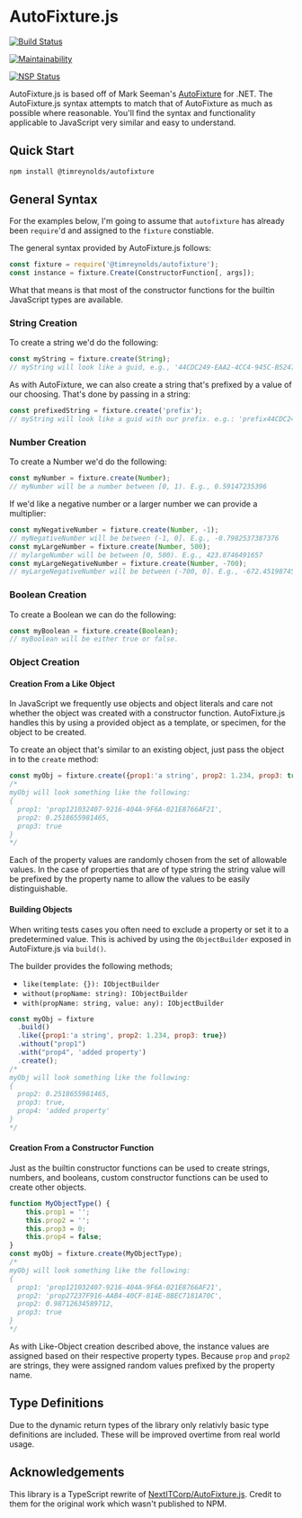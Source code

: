 # AutoFixture.js

[![Build Status](https://travis-ci.org/timReynolds/AutoFixture.js.svg?branch=master)](https://travis-ci.org/timReynolds/AutoFixture.js)

[![Maintainability](https://api.codeclimate.com/v1/badges/6cd0f795068fccf6ff1b/maintainability)](https://codeclimate.com/github/timReynolds/AutoFixture.js/maintainability)

[![NSP Status](https://nodesecurity.io/orgs/timreynolds/projects/231004b7-09d6-41e7-8daf-1212ae58a35c/badge)](https://nodesecurity.io/orgs/timreynolds/projects/231004b7-09d6-41e7-8daf-1212ae58a35c)

AutoFixture.js is based off of Mark Seeman's [AutoFixture](https://github.com/AutoFixture/AutoFixture) for .NET.
The AutoFixture.js syntax attempts to match that of AutoFixture as much as possible where reasonable. You'll
find the syntax and functionality applicable to JavaScript very similar and easy to understand.

## Quick Start

```bash
npm install @timreynolds/autofixture
```

## General Syntax

For the examples below, I'm going to assume that `autofixture` has already been `require`'d and
assigned to the `fixture` constiable.

The general syntax provided by AutoFixture.js follows:

```javascript
const fixture = require('@timreynolds/autofixture');
const instance = fixture.Create(ConstructorFunction[, args]);
```

What that means is that most of the constructor functions for the builtin JavaScript types are available.

### String Creation

To create a string we'd do the following:

```javascript
const myString = fixture.create(String);
// myString will look like a guid, e.g., '44CDC249-EAA2-4CC4-945C-B52475B0B0A9'
```

As with AutoFixture, we can also create a string that's prefixed by a value of our choosing. That's
done by passing in a string:

```javascript
const prefixedString = fixture.create('prefix');
// myString will look like a guid with our prefix. e.g.: 'prefix44CDC249-EAA2-4CC4-945C-B52475B0B0A9
```

### Number Creation

To create a Number we'd do the following:

```javascript
const myNumber = fixture.create(Number);
// myNumber will be a number between [0, 1). E.g., 0.59147235396
```

If we'd like a negative number or a larger number we can provide a multiplier:

```javascript
const myNegativeNumber = fixture.create(Number, -1);
// myNegativeNumber will be between (-1, 0]. E.g., -0.7982537387376
const myLargeNumber = fixture.create(Number, 500);
// mylargeNumber will be between [0, 500). E.g., 423.8746491657
const myLargeNegativeNumber = fixture.create(Number, -700);
// myLargeNegativeNumber will be between (-700, 0]. E.g., -672.451987454916
```

### Boolean Creation

To create a Boolean we can do the following:

```javascript
const myBoolean = fixture.create(Boolean);
// myBoolean will be either true or false.
```

### Object Creation

#### Creation From a Like Object

In JavaScript we frequently use objects and object literals and care not whether the object was
created with a constructor function. AutoFixture.js handles this by using a provided object as
a template, or specimen, for the object to be created.

To create an object that's similar to an existing object, just pass the object in to the `create`
method:

```javascript
const myObj = fixture.create({prop1:'a string', prop2: 1.234, prop3: true});
/*
myObj will look something like the following: 
{
  prop1: 'prop121032407-9216-404A-9F6A-021E8766AF21',
  prop2: 0.2518655981465,
  prop3: true
}
*/
```

Each of the property values are randomly chosen from the set of allowable values. In the case of
properties that are of type string the string value will be prefixed by the property name to 
allow the values to be easily distinguishable.

#### Building Objects

When writing tests cases you often need to exclude a property or set it to a predetermined value. This is achived by using the `ObjectBuilder` exposed in AutoFixture.js via `build()`.

The builder provides the following methods;

* `like(template: {}): IObjectBuilder`
* `without(propName: string): IObjectBuilder`
* `with(propName: string, value: any): IObjectBuilder`

```javascript
const myObj = fixture
  .build()
  .like({prop1:'a string', prop2: 1.234, prop3: true})
  .without("prop1")
  .with("prop4", 'added property')
  .create();
/*
myObj will look something like the following: 
{
  prop2: 0.2518655981465,
  prop3: true,
  prop4: 'added property'
}
*/
```

#### Creation From a Constructor Function

Just as the builtin constructor functions can be used to create strings, numbers, and booleans,
custom constructor functions can be used to create other objects.

```javascript
function MyObjectType() {
    this.prop1 = '';
    this.prop2 = '';
    this.prop3 = 0;
    this.prop4 = false;
}
const myObj = fixture.create(MyObjectType);
/*
myObj will look something like the following:
{
  prop1: 'prop121032407-9216-404A-9F6A-021E8766AF21',
  prop2: 'prop27237F916-AAB4-40CF-814E-8BEC7181A70C',
  prop2: 0.98712634589712,
  prop3: true
}
*/
```

As with Like-Object creation described above, the instance values are assigned based on their
respective property types. Because `prop` and `prop2` are strings, they were assigned random
values prefixed by the property name.

## Type Definitions

Due to the dynamic return types of the library only relativly basic type definitions are included. These will be improved overtime from real world usage.

## Acknowledgements

This library is a TypeScript rewrite of [NextITCorp/AutoFixture.js](https://github.com/NextITCorp/AutoFixture.js). Credit to them for the original work which wasn't published to NPM.